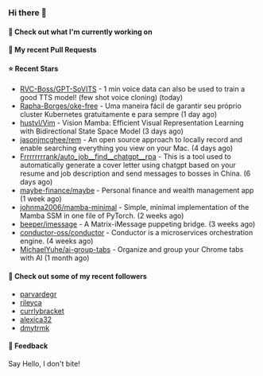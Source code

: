 ### Hi there 👋

#### 👷 Check out what I'm currently working on

#### 🔨 My recent Pull Requests


#### ⭐ Recent Stars

- [RVC-Boss/GPT-SoVITS](https://github.com/RVC-Boss/GPT-SoVITS) - 1 min voice data can also be used to train a good TTS model! (few shot voice cloning) (today)
- [Rapha-Borges/oke-free](https://github.com/Rapha-Borges/oke-free) - Uma maneira fácil de garantir seu próprio cluster Kubernetes gratuitamente e para sempre (1 day ago)
- [hustvl/Vim](https://github.com/hustvl/Vim) - Vision Mamba: Efficient Visual Representation Learning with Bidirectional State Space Model (3 days ago)
- [jasonjmcghee/rem](https://github.com/jasonjmcghee/rem) - An open source approach to locally record and enable searching everything you view on your Mac. (4 days ago)
- [Frrrrrrrrank/auto_job__find__chatgpt__rpa](https://github.com/Frrrrrrrrank/auto_job__find__chatgpt__rpa) - This is a tool used to automatically generate a cover letter using chatgpt based on your resume and job description and send messages to bosses in China. (6 days ago)
- [maybe-finance/maybe](https://github.com/maybe-finance/maybe) - Personal finance and wealth management app (1 week ago)
- [johnma2006/mamba-minimal](https://github.com/johnma2006/mamba-minimal) - Simple, minimal implementation of the Mamba SSM in one file of PyTorch. (2 weeks ago)
- [beeper/imessage](https://github.com/beeper/imessage) - A Matrix-iMessage puppeting bridge. (3 weeks ago)
- [conductor-oss/conductor](https://github.com/conductor-oss/conductor) - Conductor is a microservices orchestration engine. (4 weeks ago)
- [MichaelYuhe/ai-group-tabs](https://github.com/MichaelYuhe/ai-group-tabs) - Organize and group your Chrome tabs with AI (1 month ago)

#### 👯 Check out some of my recent followers

- [parvardegr](https://github.com/parvardegr)
- [rileyca](https://github.com/rileyca)
- [currlybracket](https://github.com/currlybracket)
- [alexica32](https://github.com/alexica32)
- [dmytrmk](https://github.com/dmytrmk)

#### 💬 Feedback

Say Hello, I don't bite!